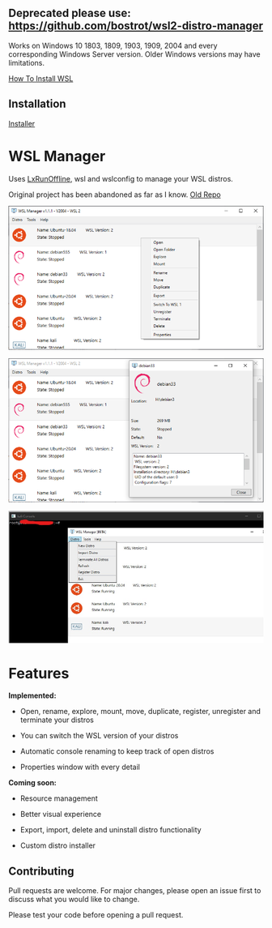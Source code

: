 ## Deprecated please use: https://github.com/bostrot/wsl2-distro-manager

Works on Windows 10 1803, 1809, 1903, 1909, 2004 and every corresponding Windows Server version.
Older Windows versions may have limitations.

[How To Install WSL](https://docs.microsoft.com/en-us/windows/wsl/about)

## Installation

[Installer](https://github.com/visdauas/WSL-Manager/releases/download/v1.1.1/wsl-manager-installer-x64.exe)

# WSL Manager

Uses [LxRunOffline](https://github.com/DDoSolitary/LxRunOffline), wsl and wslconfig to manage your WSL distros.

Original project has been abandoned as far as I know.
[Old Repo](https://github.com/wslhub/WSL-DistroManager)

![Alt text](Screenshots/screenshot11.png?raw=true)

![Alt text](Screenshots/screenshot22.png?raw=true)

![Alt text](Screenshots/screenshot3.jpg?raw=true)

# Features
  **Implemented:**

  - Open, rename, explore, mount, move, duplicate, register, unregister and terminate your distros

  - You can switch the WSL version of your distros

  - Automatic console renaming to keep track of open distros

  - Properties window with every detail

  **Coming soon:**

  - Resource management

  - Better visual experience

  - Export, import, delete and uninstall distro functionality

  - Custom distro installer

## Contributing
Pull requests are welcome. For major changes, please open an issue first to discuss what you would like to change.

Please test your code before opening a pull request.
